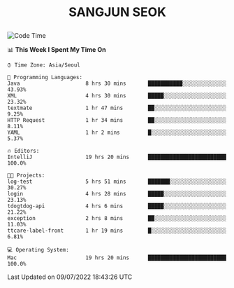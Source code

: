 <h1>
 <p align="center">
   SANGJUN SEOK
 </p>
</h1>

<!--START_SECTION:waka-->
![Code Time](http://img.shields.io/badge/Code%20Time-0%20secs-blue)

📊 **This Week I Spent My Time On** 

```text
⌚︎ Time Zone: Asia/Seoul

💬 Programming Languages: 
Java                     8 hrs 30 mins       ███████████░░░░░░░░░░░░░░   43.93% 
XML                      4 hrs 30 mins       █████░░░░░░░░░░░░░░░░░░░░   23.32% 
textmate                 1 hr 47 mins        ██░░░░░░░░░░░░░░░░░░░░░░░   9.25% 
HTTP Request             1 hr 34 mins        ██░░░░░░░░░░░░░░░░░░░░░░░   8.11% 
YAML                     1 hr 2 mins         █░░░░░░░░░░░░░░░░░░░░░░░░   5.37%

🔥 Editors: 
IntelliJ                 19 hrs 20 mins      █████████████████████████   100.0%

🐱‍💻 Projects: 
log-test                 5 hrs 51 mins       ███████░░░░░░░░░░░░░░░░░░   30.27% 
login                    4 hrs 28 mins       █████░░░░░░░░░░░░░░░░░░░░   23.13% 
tdogtdog-api             4 hrs 6 mins        █████░░░░░░░░░░░░░░░░░░░░   21.22% 
exception                2 hrs 8 mins        ██░░░░░░░░░░░░░░░░░░░░░░░   11.03% 
ttcare-label-front       1 hr 19 mins        █░░░░░░░░░░░░░░░░░░░░░░░░   6.81%

💻 Operating System: 
Mac                      19 hrs 20 mins      █████████████████████████   100.0%

```


 Last Updated on 09/07/2022 18:43:26 UTC
<!--END_SECTION:waka-->
